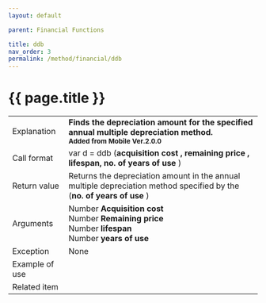 ```yaml
---
layout: default

parent: Financial Functions

title: ddb
nav_order: 3
permalink: /method/financial/ddb
---
```




# {{ page.title }}

<table>
  <tr>
    <td>Explanation</td>
    <td colspan="2"><b>Finds the depreciation amount for the specified annual multiple depreciation method. <br><small> Added from Mobile Ver.2.0.0</small></b></td>
  </tr>
  <tr>
    <td>Call format</td>
    <td colspan="2">var d = ddb (<b>acquisition cost , remaining price , lifespan, no. of years of use </b>)</td>
  </tr>
  <tr>
    <td>Return value</td>
    <td colspan="2">Returns the depreciation amount in the annual multiple depreciation method specified by the (<b>no. of years of use </b>)</td>
  </tr>  
  <tr>
    <td>Arguments</td>
    <td>Number <b>Acquisition cost</b> <br> Number <b>Remaining price</b><br>Number <b>lifespan</b><br> Number <b>years of use</b></td>
  </tr>
  <tr>
    <td>Exception</td>
    <td colspan="2">None</td>
  </tr>
  <tr>
    <td>Example of use</td>
    <td colspan="2"></td>
  </tr>
  <tr>
    <td>Related item</td>
    <td colspan="2"></td>
  </tr>
</table>





